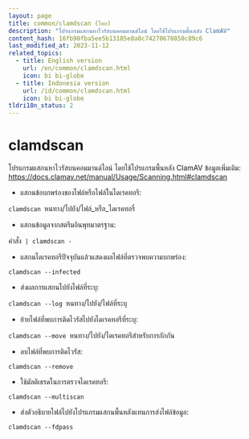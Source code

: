 ```yaml
---
layout: page
title: common/clamdscan (ไทย)
description: "โปรแกรมแสกนหาไวรัสบนคอมมานด์ไลน์ โดยใช้โปรแกรมพื้นหลัง ClamAV"
content_hash: 16fb90fba5ee5b13185e8a0c74270678850c89c6
last_modified_at: 2023-11-12
related_topics:
  - title: English version
    url: /en/common/clamdscan.html
    icon: bi bi-globe
  - title: Indonesia version
    url: /id/common/clamdscan.html
    icon: bi bi-globe
tldri18n_status: 2
---
```

# clamdscan

โปรแกรมแสกนหาไวรัสบนคอมมานด์ไลน์ โดยใช้โปรแกรมพื้นหลัง ClamAV
ข้อมูลเพิ่มเติม: <https://docs.clamav.net/manual/Usage/Scanning.html#clamdscan>

- แสกนข้อบกพร่องของไฟล์หรือไฟล์ในไดเรคทอรี:

`clamdscan `<span class="tldr-var badge badge-pill bg-dark-lm bg-white-dm text-white-lm text-dark-dm font-weight-bold">หนทาง/ไปยัง/ไฟล์_หรือ_ไดเรคทอรี่</span>

- แสกนข้อมูลจากสตรีมอินพุทมาตรฐาน:

<span class="tldr-var badge badge-pill bg-dark-lm bg-white-dm text-white-lm text-dark-dm font-weight-bold">คำสั่ง</span>` | clamdscan -`

- แสกนไดเรคทอรีปัจจุบันแล้วแสดงผลไฟล์ที่ตรวจพบความบกพร่อง:

`clamdscan --infected`

- ส่งผลการแสกนไปยังไฟล์ที่ระบุ:

`clamdscan --log `<span class="tldr-var badge badge-pill bg-dark-lm bg-white-dm text-white-lm text-dark-dm font-weight-bold">หนทาง/ไปยัง/ไฟล์ที่ระบุ</span>

- ย้ายไฟล์ที่พบการติดไวรัสไปยังไดเรคทอรีที่ระบุ:

`clamdscan --move `<span class="tldr-var badge badge-pill bg-dark-lm bg-white-dm text-white-lm text-dark-dm font-weight-bold">หนทาง/ไปยัง/ไดเรคทอรีสำหรับการกักกัน</span>

- ลบไฟล์ที่พบการติดไวรัส:

`clamdscan --remove`

- ใช้มัลติเธรดในการตรวจไดเรคทอรี:

`clamdscan --multiscan`

- ส่งตัวอธิบายไฟล์ไปยังโปรแกรมแสกนพื้นหลังแทนการส่งไฟล์ข้อมูล:

`clamdscan --fdpass`

